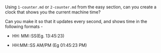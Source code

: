 Using `1-counter.md` or `2-counter.md` from the easy section, can you create a
clock that shows you the current machine time?

Can you make it so that it updates every second, and shows time in the following formats - 

 - HH: MM::SS(Eg. 13:45:23)

 - HH:MM::SS AM/PM (Eg 01:45:23 PM)
